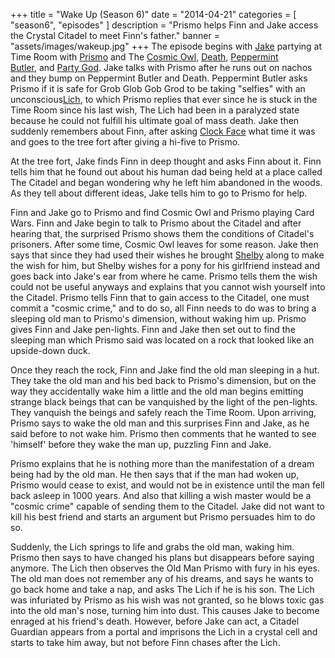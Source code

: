 +++
title = "Wake Up (Season 6)"
date = "2014-04-21"
categories = [
    "season6",
    "episodes"
]
description = "Prismo helps Finn and Jake access the Crystal Citadel to meet Finn's father."
banner = "assets/images/wakeup.jpg"
+++
The episode begins with [Jake](http://adventuretime.wikia.com/wiki/Jake) partying at Time Room with [Prismo](http://adventuretime.wikia.com/wiki/Prismo) and The [Cosmic Owl](http://adventuretime.wikia.com/wiki/Cosmic_Owl), [Death](http://adventuretime.wikia.com/wiki/Death), [Peppermint Butler](http://adventuretime.wikia.com/wiki/Peppermint_Butler), and [Party God](http://adventuretime.wikia.com/wiki/Party_God). Jake talks with Prismo after he runs out on nachos and they bump on Peppermint Butler and Death.<!--more--> Peppermint Butler asks Prismo if it is safe for Grob Glob Gob Grod to be taking "selfies" with an unconscious[Lich](http://adventuretime.wikia.com/wiki/The_Lich_(character)), to which Prismo replies that ever since he is stuck in the Time Room since his last wish, The Lich had been in a paralyzed state because he could not fulfill his ultimate goal of mass death. Jake then suddenly remembers about Finn, after asking [Clock Face](http://adventuretime.wikia.com/wiki/Clock_Face) what time it was and goes to the tree fort after giving a hi-five to Prismo.

At the tree fort, Jake finds Finn in deep thought and asks Finn about it. Finn tells him that he found out about his human dad being held at a place called The Citadel and began wondering why he left him abandoned in the woods. As they tell about different ideas, Jake tells him to go to Prismo for help.

Finn and Jake go to Prismo and find Cosmic Owl and Prismo playing Card Wars. Finn and Jake begin to talk to Prismo about the Citadel and after hearing that, the surprised Prismo shows them the conditions of Citadel's prisoners. After some time, Cosmic Owl leaves for some reason. Jake then says that since they had used their wishes he brought [Shelby](http://adventuretime.wikia.com/wiki/Shelby) along to make the wish for him, but Shelby wishes for a pony for his girlfriend instead and goes back into Jake's ear from where he came. Prismo tells them the wish could not be useful anyways and explains that you cannot wish yourself into the Citadel. Prismo tells Finn that to gain access to the Citadel, one must commit a "cosmic crime," and to do so, all Finn needs to do was to bring a sleeping old man to Prismo's dimension, without waking him up. Prismo gives Finn and Jake pen-lights. Finn and Jake then set out to find the sleeping man which Prismo said was located on a rock that looked like an upside-down duck.

Once they reach the rock, Finn and Jake find the old man sleeping in a hut. They take the old man and his bed back to Prismo's dimension, but on the way they accidentally wake him a little and the old man begins emitting strange black beings that can be vanquished by the light of the pen-lights. They vanquish the beings and safely reach the Time Room. Upon arriving, Prismo says to wake the old man and this surprises Finn and Jake, as he said before to not wake him. Prismo then comments that he wanted to see 'himself' before they wake the man up, puzzling Finn and Jake.

Prismo explains that he is nothing more than the manifestation of a dream being had by the old man. He then says that if the man had woken up, Prismo would cease to exist, and would not be in existence until the man fell back asleep in 1000 years. And also that killing a wish master would be a "cosmic crime" capable of sending them to the Citadel. Jake did not want to kill his best friend and starts an argument but Prismo persuades him to do so.

Suddenly, the Lich springs to life and grabs the old man, waking him. Prismo then says to have changed his plans but disappears before saying anymore. The Lich then observes the Old Man Prismo with fury in his eyes. The old man does not remember any of his dreams, and says he wants to go back home and take a nap, and asks The Lich if he is his son. The Lich was infuriated by Prismo as his wish was not granted, so he blows toxic gas into the old man's nose, turning him into dust. This causes Jake to become enraged at his friend's death. However, before Jake can act, a Citadel Guardian appears from a portal and imprisons the Lich in a crystal cell and starts to take him away, but not before Finn chases after the Lich.